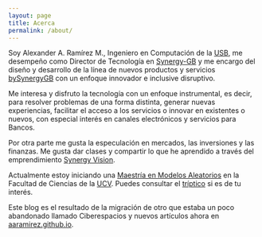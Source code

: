 ```yaml
---
layout: page
title: Acerca
permalink: /about/
---
```


Soy Alexander A. Ramírez M., Ingeniero en Computación de la [USB](http://www.usb.ve), me desempeño como Director de Tecnología en [Synergy-GB](http://www.synergy-gb.com/) y me encargo 
del diseño y desarrollo de la línea de nuevos productos y servicios [bySynergyGB](http://www.bysynergygb.com) con un enfoque innovador e inclusive disruptivo.

Me interesa y disfruto la tecnología con un enfoque instrumental, es decir, para resolver problemas de una forma distinta, generar nuevas experiencias, facilitar el acceso a los servicios o innovar en existentes o nuevos, con especial interés en canales electrónicos y servicios para Bancos.

Por otra parte me gusta la especulación en mercados, las inversiones y las finanzas. Me gusta dar clases y compartir lo que he aprendido a través del emprendimiento [Synergy Vision](http://synergy.vision).

Actualmente estoy iniciando una [Maestría en Modelos Aleatorios](http://www.matematica.ciens.ucv.ve/modelos/)  en la Facultad de Ciencias de la [UCV](http://www.ucv.edu.ve). Puedes consultar el [tríptico](http://www.matematica.ciens.ucv.ve/modelos/Descargas/Triptico%20de%20Modelos%20Aleatorios.pdf) si es de tu interés.

Este blog es el resultado de la migración de otro que estaba un poco abandonado llamado Ciberespacios y nuevos artículos ahora en [aaramirez.github.io](http://aaramirez.github.io).
